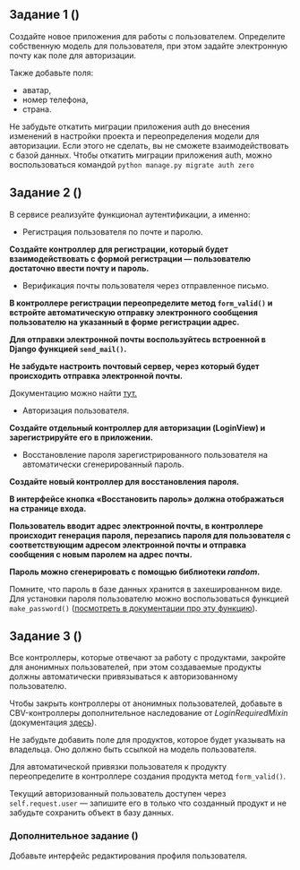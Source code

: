 ## Задание 1 ()

Создайте новое приложения для работы с пользователем. Определите собственную модель для пользователя, при этом задайте
электронную почту как поле для авторизации.

Также добавьте поля:

- аватар,
- номер телефона,
- страна.

Не забудьте откатить миграции приложения auth до внесения изменений в настройки проекта и переопределения модели для авторизации. Если этого не сделать, вы не сможете взаимодействовать с базой данных. Чтобы откатить миграции приложения auth, можно воспользоваться командой `python manage.py migrate auth zero`

## Задание 2 ()

В сервисе реализуйте функционал аутентификации, а именно:

- Регистрация пользователя по почте и паролю.

**Создайте контроллер для регистрации, который будет взаимодействовать с формой регистрации — пользователю достаточно ввести почту и пароль.**

- Верификация почты пользователя через отправленное письмо.

**В контроллере регистрации переопределите метод `form_valid()` и встройте автоматическую отправку электронного сообщения пользователю на указанный в форме регистрации адрес.**

**Для отправки электронной почты воспользуйтесь встроенной в Django функцией `send_mail()`.**

**Не забудьте настроить почтовый сервер, через который будет происходить отправка электронной почты.**

Документацию можно найти [тут.](https://docs.djangoproject.com/en/5.0/topics/email/)

- Авторизация пользователя.

**Создайте отдельный контроллер для авторизации (LoginView) и зарегистрируйте его в приложении.**

- Восстановление пароля зарегистрированного пользователя на автоматически сгенерированный пароль.

**Создайте новый контроллер для восстановления пароля.**

**В интерфейсе кнопка «Восстановить пароль» должна отображаться на странице входа.**

**Пользователь вводит адрес электронной почты, в контроллере происходит генерация пароля, перезапись пароля для пользователя с соответствующим адресом электронной почты и отправка сообщения с новым паролем на адрес почты.**

**Пароль можно сгенерировать с помощью библиотеки _random_.**

Помните, что пароль в базе данных хранится в захешированном виде. Для установки пароля пользователю можно воспользоваться функцией `make_password()` ([посмотреть в документации про эту функцию](https://docs.djangoproject.com/en/5.0/topics/auth/passwords/#django.contrib.auth.hashers.make_password)).

## Задание 3 ()

Все контроллеры, которые отвечают за работу с продуктами, закройте для анонимных пользователей, при этом создаваемые продукты должны автоматически привязываться к авторизованному пользователю.

Чтобы закрыть контроллеры от анонимных пользователей, добавьте в CBV-контроллеры дополнительное наследование от _LoginRequiredMixin_ (документация [здесь](https://docs.djangoproject.com/en/5.0/topics/auth/default/#the-loginrequiredmixin-mixin)).

Не забудьте добавить поле для продуктов, которое будет указывать на владельца. Оно должно быть ссылкой на модель пользователя.

Для автоматической привязки пользователя к продукту переопределите в контроллере создания продукта метод `form_valid()`.

Текущий авторизованный пользователь доступен через `self.request.user` — запишите его в только что созданный продукт и не забудьте сохранить объект в базу данных.

### Дополнительное задание ()

Добавьте интерфейс редактирования профиля пользователя.











